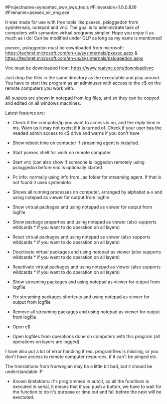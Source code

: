 #Projectname=symantec_swv_sws_tools
#Fileversion=1.0.0.826
#Filename=psexec_vir_eng.exe

It was made for use with free tools like psexec, psloggedon from sysinternals, notepad and vnc. The goal is to administrate task of computers with symantec virtual programs simpler. Hope you enjoy it as much as i do!
Can be modified under GLP as long as my name is mentioned!

psexec, psloggedon must be downloaded from microsoft: https://technet.microsoft.com/en-us/sysinternals/pxexec.aspx & https://technet.microsoft.com/en-us/sysinternals/psloggedon.aspx

Vnc must be downloaded from: https://www.realvnc.com/download/vnc

Just drop the files in the same directory as the executable and play around. 
You have to start the program as an adminuser with access to the c$ on the remote computers you work with.

All outputs are shown in notepad from log files, and so they can be copyed and edited on all windows machines.

Latest features are:
- Check if the computer/ip you want to access is on, and the reply time in ms. Warn us it may not excist if it is turned of. Check if your user has the needed admin access to c$ drive and warns if you don't have

- Show reboot time on computer if streaming agent is installed.

- Start psexec shell for work on remote computer

- Start vnc (can also show if someone is loggedon remotely using psloggedon before vnc is optionally started

- Pc info: normally using info from _ac folder for streaming agent. If that is not found it uses systeminfo

- Shows all running processes on computer, arranged by alphabet a-x and using notepad as viewer for output from logfile

- Show virtual packages and using notepad as viewer for output from logfile

- Show package properties and using notepad as viewer (also supports wildcards * if you want to do operation on all layers)

- Reset virtual packages and using notepad as viewer  (also supports wildcards * if you want to do operation on all layers)

- Deactivate virtual packages and using notepad as viewer (also supports wildcards * if you want to do operation on all layers)

- Reactivate virtual packages and using notepad as viewer (also supports wildcards * if you want to do operation on all layers)

- Show streaming packages and using notepad as viewer for output from logfile

- Fix streaming packages shortcuts and using notepad as viewer for output from logfile

- Remove all streaming packages and using notepad as viewer for output from logfile

- Open c$

- Open logfiles from operations done on computers with this program (all operations on layers are logged)

I have also put a lot of error handling if req. programfiles is missing, or you don't have access to remote computer resources, if it can't be pinged etc.

The translations from Norwegian may be a little bit bad, but it should be understandable :P

* Known limitations: It's programmed in autoit, so all the functions is executed in serial, it means that if you push a button, we have to wait for the function to do it's purpose or time out and fail before the next will be exectuted.
